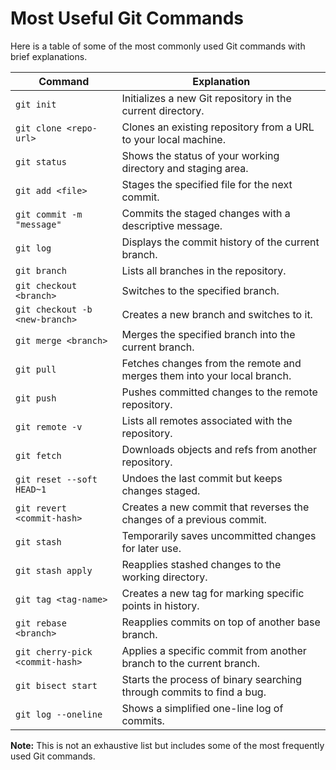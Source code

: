 
# Most Useful Git Commands

Here is a table of some of the most commonly used Git commands with brief explanations.

| Command                                | Explanation                                                     |
|----------------------------------------|-----------------------------------------------------------------|
| `git init`                             | Initializes a new Git repository in the current directory.       |
| `git clone <repo-url>`                 | Clones an existing repository from a URL to your local machine.  |
| `git status`                           | Shows the status of your working directory and staging area.     |
| `git add <file>`                       | Stages the specified file for the next commit.                   |
| `git commit -m "message"`              | Commits the staged changes with a descriptive message.           |
| `git log`                              | Displays the commit history of the current branch.               |
| `git branch`                           | Lists all branches in the repository.                            |
| `git checkout <branch>`                | Switches to the specified branch.                                |
| `git checkout -b <new-branch>`         | Creates a new branch and switches to it.                         |
| `git merge <branch>`                   | Merges the specified branch into the current branch.             |
| `git pull`                             | Fetches changes from the remote and merges them into your local branch. |
| `git push`                             | Pushes committed changes to the remote repository.               |
| `git remote -v`                        | Lists all remotes associated with the repository.                |
| `git fetch`                            | Downloads objects and refs from another repository.              |
| `git reset --soft HEAD~1`              | Undoes the last commit but keeps changes staged.                 |
| `git revert <commit-hash>`             | Creates a new commit that reverses the changes of a previous commit. |
| `git stash`                            | Temporarily saves uncommitted changes for later use.             |
| `git stash apply`                      | Reapplies stashed changes to the working directory.              |
| `git tag <tag-name>`                   | Creates a new tag for marking specific points in history.        |
| `git rebase <branch>`                  | Reapplies commits on top of another base branch.                 |
| `git cherry-pick <commit-hash>`        | Applies a specific commit from another branch to the current branch. |
| `git bisect start`                     | Starts the process of binary searching through commits to find a bug. |
| `git log --oneline`                    | Shows a simplified one-line log of commits.                      |

**Note:** This is not an exhaustive list but includes some of the most frequently used Git commands.
